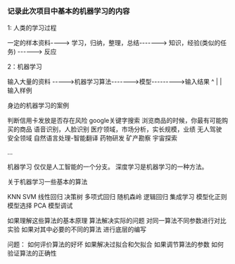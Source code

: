 ### 记录此次项目中基本的机器学习的内容

1: 人类的学习过程

一定的样本资料----> 学习，归纳，整理，总结-------> 知识，经验(类似的任务) ------> 反应


2：机器学习

输入大量的资料 ----->机器学习算法------->模型--------->输入结果
                                      ^
                                      |
                                      |
                                   输入样例


身边的机器学习的案例

判断信用卡发放是否存在风险
google关键字搜索 
浏览商品的时候，你最有可能购买的商品
语音识别，人脸识别
医疗领域，市场分析，实长规模，业绩
无人驾驶
安全领域
自然语言处理-智能翻译
药物研发
矿产勘察
宇宙探索

...


机器学习 仅仅是人工智能的一个分支。
深度学习是机器学习的一种方法。

关于机器学习一些基本的算法

KNN  SVM
线性回归   决策树
多项式回归  随机森岭
逻辑回归  集成学习
模型化正则  模型选择
PCA  模型调试

如果理解这些算法的基本原理
算法解决实际的问题
对同一算法不同参数进行对比实验
如果对其中必要的不同的算法 进行底层的编写

问题：
如何评价算法的好坏
如果解决过拟合和欠拟合
如果调节算法的参数
如何验证算法的正确性













